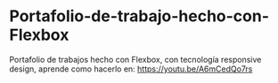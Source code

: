 # Portafolio-de-trabajo-hecho-con-Flexbox
Portafolio de trabajos hecho con Flexbox, con tecnología responsive design, aprende como hacerlo en: https://youtu.be/A6mCedQo7rs

